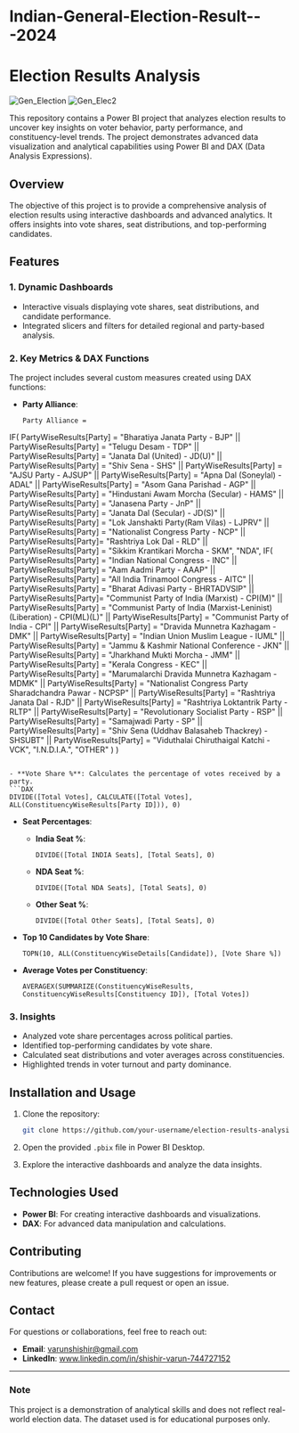 # Indian-General-Election-Result---2024
# Election Results Analysis

![Gen_Election](https://github.com/user-attachments/assets/adf7db51-b844-433a-bb56-9511b7fb9943)
![Gen_Elec2](https://github.com/user-attachments/assets/12b75b0b-ca33-4c64-9971-b634e49afd23)


This repository contains a Power BI project that analyzes election results to uncover key insights on voter behavior, party performance, and constituency-level trends. The project demonstrates advanced data visualization and analytical capabilities using Power BI and DAX (Data Analysis Expressions).

## Overview
The objective of this project is to provide a comprehensive analysis of election results using interactive dashboards and advanced analytics. It offers insights into vote shares, seat distributions, and top-performing candidates.

## Features
### 1. **Dynamic Dashboards**
- Interactive visuals displaying vote shares, seat distributions, and candidate performance.
- Integrated slicers and filters for detailed regional and party-based analysis.

### 2. **Key Metrics & DAX Functions**
The project includes several custom measures created using DAX functions:

- **Party Alliance**: 
  ```DAX
  Party Alliance = 
IF(
    PartyWiseResults[Party] = "Bharatiya Janata Party - BJP" ||
    PartyWiseResults[Party] = "Telugu Desam - TDP" ||
    PartyWiseResults[Party] = "Janata Dal  (United) - JD(U)" ||
    PartyWiseResults[Party] = "Shiv Sena - SHS" ||
    PartyWiseResults[Party] = "AJSU Party - AJSUP" ||
   PartyWiseResults[Party] = "Apna Dal (Soneylal) - ADAL" ||
    PartyWiseResults[Party] = "Asom Gana Parishad - AGP" ||
    PartyWiseResults[Party] = "Hindustani Awam Morcha (Secular) - HAMS" ||
    PartyWiseResults[Party] = "Janasena Party - JnP" ||
    PartyWiseResults[Party] = "Janata Dal  (Secular) - JD(S)" ||
    PartyWiseResults[Party] = "Lok Janshakti Party(Ram Vilas) - LJPRV" ||
    PartyWiseResults[Party] = "Nationalist Congress Party - NCP" ||
    PartyWiseResults[Party]= "Rashtriya Lok Dal - RLD" ||
    PartyWiseResults[Party] = "Sikkim Krantikari Morcha - SKM",
    "NDA",
    IF(
        PartyWiseResults[Party] = "Indian National Congress - INC" ||
        PartyWiseResults[Party] = "Aam Aadmi Party - AAAP" ||
        PartyWiseResults[Party] = "All India Trinamool Congress - AITC" ||
        PartyWiseResults[Party] = "Bharat Adivasi Party - BHRTADVSIP" ||
        PartyWiseResults[Party]= "Communist Party of India  (Marxist) - CPI(M)" ||
        PartyWiseResults[Party] = "Communist Party of India  (Marxist-Leninist)  (Liberation) - CPI(ML)(L)" ||
        PartyWiseResults[Party] = "Communist Party of India - CPI" ||
        PartyWiseResults[Party] = "Dravida Munnetra Kazhagam - DMK" ||
        PartyWiseResults[Party] = "Indian Union Muslim League - IUML" ||
        PartyWiseResults[Party] = "Jammu & Kashmir National Conference - JKN" ||
        PartyWiseResults[Party] = "Jharkhand Mukti Morcha - JMM" ||
        PartyWiseResults[Party] = "Kerala Congress - KEC" ||
        PartyWiseResults[Party] = "Marumalarchi Dravida Munnetra Kazhagam - MDMK" ||
        PartyWiseResults[Party] = "Nationalist Congress Party Sharadchandra Pawar - NCPSP" ||
        PartyWiseResults[Party] = "Rashtriya Janata Dal - RJD" ||
        PartyWiseResults[Party] = "Rashtriya Loktantrik Party - RLTP" ||
        PartyWiseResults[Party] = "Revolutionary Socialist Party - RSP" ||
        PartyWiseResults[Party] = "Samajwadi Party - SP" ||
        PartyWiseResults[Party] = "Shiv Sena (Uddhav Balasaheb Thackrey) - SHSUBT" ||
        PartyWiseResults[Party] = "Viduthalai Chiruthaigal Katchi - VCK",
        "I.N.D.I.A.",
        "OTHER"
    )
)

  ```

- **Vote Share %**: Calculates the percentage of votes received by a party.
  ```DAX
  DIVIDE([Total Votes], CALCULATE([Total Votes], ALL(ConstituencyWiseResults[Party ID])), 0)
  ```

- **Seat Percentages**:
  - **India Seat %**:
    ```DAX
    DIVIDE([Total INDIA Seats], [Total Seats], 0)
    ```
  - **NDA Seat %**:
    ```DAX
    DIVIDE([Total NDA Seats], [Total Seats], 0)
    ```
  - **Other Seat %**:
    ```DAX
    DIVIDE([Total Other Seats], [Total Seats], 0)
    ```

- **Top 10 Candidates by Vote Share**:
  ```DAX
  TOPN(10, ALL(ConstituencyWiseDetails[Candidate]), [Vote Share %])
  ```

- **Average Votes per Constituency**:
  ```DAX
  AVERAGEX(SUMMARIZE(ConstituencyWiseResults, ConstituencyWiseResults[Constituency ID]), [Total Votes])
  ```

### 3. **Insights**
- Analyzed vote share percentages across political parties.
- Identified top-performing candidates by vote share.
- Calculated seat distributions and voter averages across constituencies.
- Highlighted trends in voter turnout and party dominance.

## Installation and Usage
1. Clone the repository:
   ```bash
   git clone https://github.com/your-username/election-results-analysis.git
   ```

2. Open the provided `.pbix` file in Power BI Desktop.

3. Explore the interactive dashboards and analyze the data insights.

## Technologies Used
- **Power BI**: For creating interactive dashboards and visualizations.
- **DAX**: For advanced data manipulation and calculations.

## Contributing
Contributions are welcome! If you have suggestions for improvements or new features, please create a pull request or open an issue.


## Contact
For questions or collaborations, feel free to reach out:
- **Email**: varunshishir@gmail.com
- **LinkedIn**: www.linkedin.com/in/shishir-varun-744727152

---
### Note
This project is a demonstration of analytical skills and does not reflect real-world election data. The dataset used is for educational purposes only.

